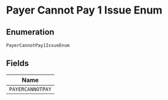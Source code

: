 
# Payer Cannot Pay 1 Issue Enum

## Enumeration

`PayerCannotPay1IssueEnum`

## Fields

| Name |
|  --- |
| `PAYERCANNOTPAY` |

